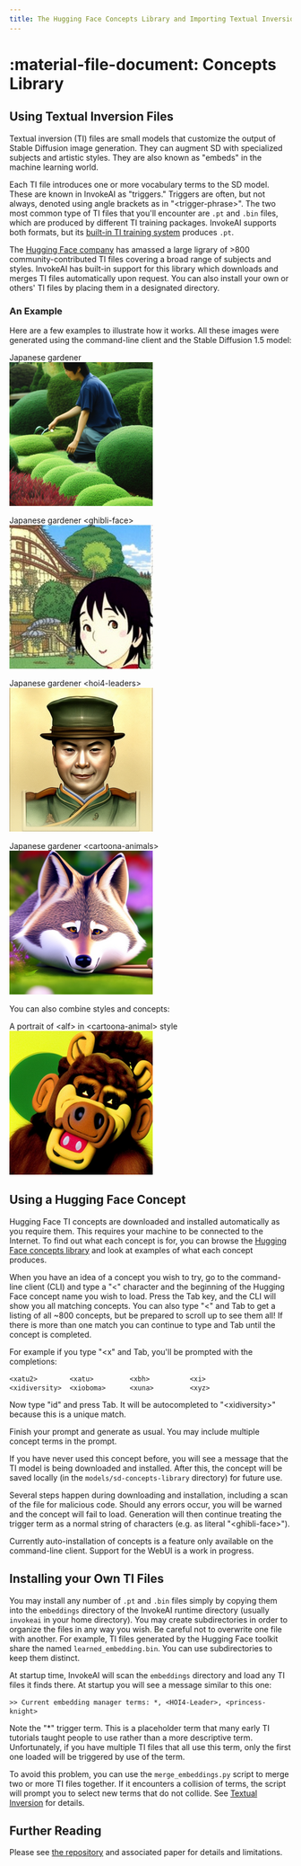 ```yaml
---
title: The Hugging Face Concepts Library and Importing Textual Inversion files
---
```


# :material-file-document: Concepts Library

## Using Textual Inversion Files

Textual inversion (TI) files are small models that customize the output of
Stable Diffusion image generation. They can augment SD with
specialized subjects and artistic styles. They are also known as
"embeds" in the machine learning world.

Each TI file introduces one or more vocabulary terms to the SD
model. These are known in InvokeAI as "triggers." Triggers are often,
but not always, denoted using angle brackets as in
"&lt;trigger-phrase&gt;". The two most common type of TI files that you'll
encounter are `.pt` and `.bin` files, which are produced by different
TI training packages. InvokeAI supports both formats, but its [built-in
TI training system](TEXTUAL_INVERSION.md) produces `.pt`.

The [Hugging Face company](https://huggingface.co/sd-concepts-library)
has amassed a large ligrary of &gt;800 community-contributed TI files
covering a broad range of subjects and styles. InvokeAI has built-in
support for this library which downloads and merges TI files
automatically upon request. You can also install your own or others'
TI files by placing them in a designated directory.

### An Example

Here are a few examples to illustrate how it works. All these images
were generated using the command-line client and the Stable Diffusion
1.5 model:

Japanese gardener
<br>
<img src="../assets/concepts/image1.png">

Japanese gardener &lt;ghibli-face&gt;
<br>
<img src="../assets/concepts/image2.png">

Japanese gardener &lt;hoi4-leaders&gt;
<br>
<img src="../assets/concepts/image3.png">

Japanese gardener &lt;cartoona-animals&gt;
<br>
<img src="../assets/concepts/image4.png">

You can also combine styles and concepts:

A portrait of &lt;alf&gt; in &lt;cartoona-animal&gt; style
<br>
<img src="../assets/concepts/image5.png">

## Using a Hugging Face Concept

Hugging Face TI concepts are downloaded and installed automatically as
you require them. This requires your machine to be connected to the
Internet. To find out what each concept is for, you can browse the
[Hugging Face concepts
library](https://huggingface.co/sd-concepts-library) and look at
examples of what each concept produces.

When you have an idea of a concept you wish to try, go to the
command-line client (CLI) and type a "&lt;" character and the beginning
of the Hugging Face concept name you wish to load.  Press the Tab key,
and the CLI will show you all matching concepts. You can also type "&lt;"
and Tab to get a listing of all ~800 concepts, but be prepared to
scroll up to see them all! If there is more than one match you can
continue to type and Tab until the concept is completed.

For example if you type "&lt;x" and Tab, you'll be prompted with the completions:

```
<xatu2>        <xatu>         <xbh>          <xi>           <xidiversity>  <xioboma>      <xuna>         <xyz>          
```

Now type "id" and press Tab. It will be autocompleted to
"&lt;xidiversity&gt;" because this is a unique match.

Finish your prompt and generate as usual. You may include multiple
concept terms in the prompt.

If you have never used this concept before, you will see a message
that the TI model is being downloaded and installed. After this, the
concept will be saved locally (in the `models/sd-concepts-library`
directory) for future use.

Several steps happen during downloading and
installation, including a scan of the file for malicious code. Should
any errors occur, you will be warned and the concept will fail to
load. Generation will then continue treating the trigger term as a
normal string of characters (e.g. as literal "&lt;ghibli-face&gt;").

Currently auto-installation of concepts is a feature only available on
the command-line client. Support for the WebUI is a work in progress.

## Installing your Own TI Files

You may install any number of `.pt` and `.bin` files simply by copying
them into the `embeddings` directory of the InvokeAI runtime directory
(usually `invokeai` in your home directory). You may create
subdirectories in order to organize the files in any way you wish. Be
careful not to overwrite one file with another. For example, TI files
generated by the Hugging Face toolkit share the named
`learned_embedding.bin`. You can use subdirectories to keep them
distinct.

At startup time, InvokeAI will scan the `embeddings` directory and
load any TI files it finds there. At startup you will see a message
similar to this one:

```
>> Current embedding manager terms: *, <HOI4-Leader>, <princess-knight>
```

Note the "*" trigger term. This is a placeholder term that many early
TI tutorials taught people to use rather than a more descriptive
term. Unfortunately, if you have multiple TI files that all use this
term, only the first one loaded will be triggered by use of the term.

To avoid this problem, you can use the `merge_embeddings.py` script to
merge two or more TI files together. If it encounters a collision of
terms, the script will prompt you to select new terms that do not
collide. See [Textual Inversion](TEXTUAL_INVERSION.md) for details.

## Further Reading

Please see [the repository](https://github.com/rinongal/textual_inversion) and
associated paper for details and limitations.
